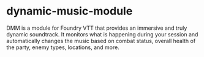 # dynamic-music-module
DMM is a module for Foundry VTT that provides an immersive and truly dynamic soundtrack. It monitors what is happening during your session and automatically changes the music based on combat status, overall health of the party, enemy types, locations, and more.
